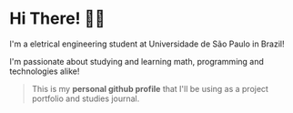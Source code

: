# Hi There! 👋🏾

I'm a eletrical engineering student at Universidade de São Paulo in Brazil!

I'm passionate about studying and learning math, programming and technologies alike!

> This is my **personal github profile** that I'll be using as a project portfolio and studies journal.
